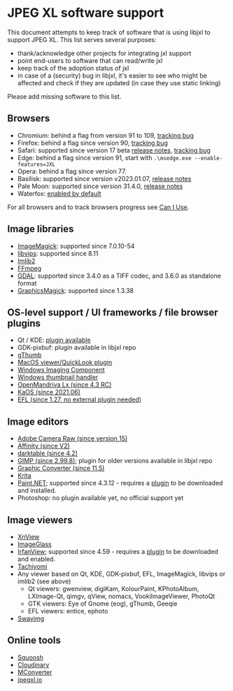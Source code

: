 # JPEG XL software support

This document attempts to keep track of software that is using libjxl to support JPEG XL.
This list serves several purposes:

- thank/acknowledge other projects for integrating jxl support
- point end-users to software that can read/write jxl
- keep track of the adoption status of jxl
- in case of a (security) bug in libjxl, it's easier to see who might be affected and check if they are updated (in case they use static linking)

Please add missing software to this list.

## Browsers

- Chromium: behind a flag from version 91 to 109, [tracking bug](https://bugs.chromium.org/p/chromium/issues/detail?id=1178058)
- Firefox: behind a flag since version 90, [tracking bug](https://bugzilla.mozilla.org/show_bug.cgi?id=1539075)
- Safari: supported since version 17 beta [release notes](https://developer.apple.com/documentation/safari-release-notes/safari-17-release-notes), [tracking bug](https://bugs.webkit.org/show_bug.cgi?id=208235)
- Edge: behind a flag since version 91, start with `.\msedge.exe --enable-features=JXL`
- Opera: behind a flag since version 77.
- Basilisk: supported since version v2023.01.07, [release notes](https://www.basilisk-browser.org/releasenotes.shtml)
- Pale Moon: supported since version 31.4.0, [release notes](https://www.palemoon.org/releasenotes.shtml)
- Waterfox: [enabled by default](https://github.com/WaterfoxCo/Waterfox/pull/2936)

For all browsers and to track browsers progress see [Can I Use](https://caniuse.com/jpegxl).

## Image libraries

- [ImageMagick](https://imagemagick.org/): supported since 7.0.10-54
- [libvips](https://libvips.github.io/libvips/): supported since 8.11
- [Imlib2](https://github.com/alistair7/imlib2-jxl)
- [FFmpeg](https://github.com/FFmpeg/FFmpeg/search?q=jpeg-xl&type=commits)
- [GDAL](https://gdal.org/drivers/raster/jpegxl.html): supported since 3.4.0 as a TIFF codec, and 3.6.0 as standalone format
- [GraphicsMagick](http://www.graphicsmagick.org/NEWS.html#march-26-2022): supported since 1.3.38

## OS-level support / UI frameworks / file browser plugins

- Qt / KDE: [plugin available](https://github.com/novomesk/qt-jpegxl-image-plugin)
- GDK-pixbuf: plugin available in libjxl repo
- [gThumb](https://ubuntuhandbook.org/index.php/2021/04/gthumb-3-11-3-adds-jpeg-xl-support/)
- [MacOS viewer/QuickLook plugin](https://github.com/yllan/JXLook)
- [Windows Imaging Component](https://github.com/mirillis/jpegxl-wic)
- [Windows thumbnail handler](https://github.com/saschanaz/jxl-winthumb)
- [OpenMandriva Lx (since 4.3 RC)](https://www.openmandriva.org/en/news/article/openmandriva-lx-4-3-rc-available-for-testing)
- [KaOS (since 2021.06)](https://news.itsfoss.com/kaos-2021-06-release/)
- [EFL (since 1.27, no external plugin needed)](https://www.enlightenment.org)

## Image editors

- [Adobe Camera Raw (since version 15)](https://helpx.adobe.com/camera-raw/using/hdr-output.html)
- [Affinity (since V2)](https://affinity.serif.com/en-gb/whats-new/)
- [darktable (since 4.2)](https://github.com/darktable-org/darktable/releases/tag/release-4.2.0)
- [GIMP (since 2.99.8)](https://www.gimp.org/news/2021/10/20/gimp-2-99-8-released/); plugin for older versions available in libjxl repo
- [Graphic Converter (since 11.5)](https://www.lemkesoft.de/en/products/graphicconverter/)
- [Krita](https://invent.kde.org/graphics/krita/-/commit/13e5d2e5b9f0eac5c8064b7767f0b62264a0797b)
- [Paint.NET](https://www.getpaint.net/index.html); supported since 4.3.12 - requires a [plugin](https://github.com/0xC0000054/pdn-jpegxl) to be downloaded and installed.
- Photoshop: no plugin available yet, no official support yet

## Image viewers

- [XnView](https://www.xnview.com/en/)
- [ImageGlass](https://imageglass.org/)
- [IrfanView](https://www.irfanview.com/); supported since 4.59 - requires a [plugin](https://www.irfanview.com/plugins.htm) to be downloaded and enabled.
- [Tachiyomi](https://github.com/tachiyomiorg/tachiyomi/releases/tag/v0.12.1)
- Any viewer based on Qt, KDE, GDK-pixbuf, EFL, ImageMagick, libvips or imlib2 (see above)
  - Qt viewers: gwenview, digiKam, KolourPaint, KPhotoAlbum, LXImage-Qt, qimgv, qView, nomacs, VookiImageViewer, PhotoQt
  - GTK viewers: Eye of Gnome (eog), gThumb, Geeqie
  - EFL viewers: entice, ephoto
- [Swayimg](https://github.com/artemsen/swayimg)

## Online tools

- [Squoosh](https://squoosh.app/)
- [Cloudinary](https://cloudinary.com/blog/cloudinary_supports_jpeg_xl)
- [MConverter](https://mconverter.eu/)
- [jpegxl.io](https://jpegxl.io/)

